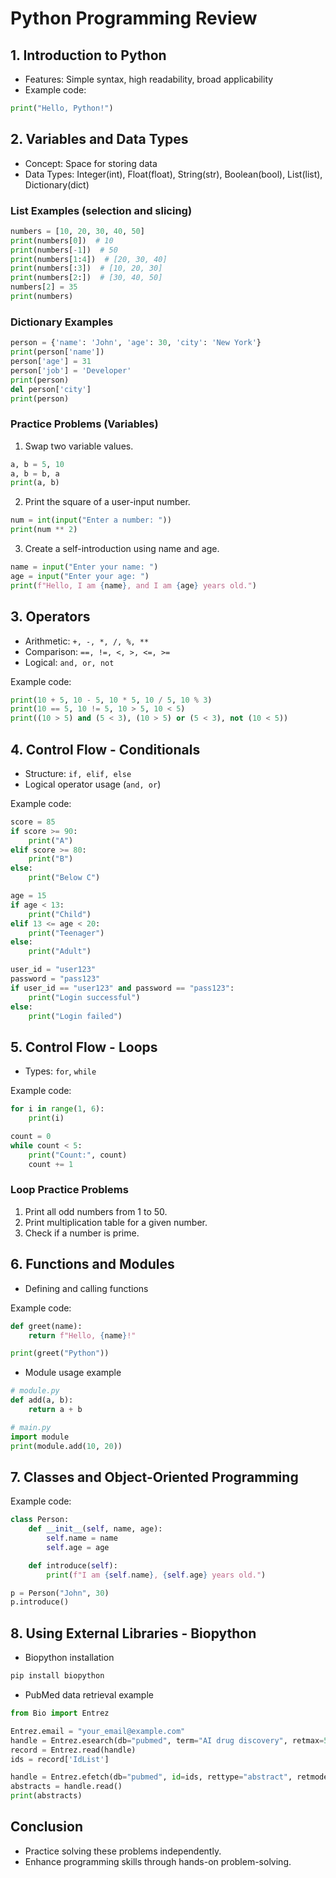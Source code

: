 # Python Programming Review

## 1. Introduction to Python
- Features: Simple syntax, high readability, broad applicability
- Example code:
```python
print("Hello, Python!")
```

## 2. Variables and Data Types
- Concept: Space for storing data
- Data Types: Integer(int), Float(float), String(str), Boolean(bool), List(list), Dictionary(dict)

### List Examples (selection and slicing)
```python
numbers = [10, 20, 30, 40, 50]
print(numbers[0])  # 10
print(numbers[-1])  # 50
print(numbers[1:4])  # [20, 30, 40]
print(numbers[:3])  # [10, 20, 30]
print(numbers[2:])  # [30, 40, 50]
numbers[2] = 35
print(numbers)
```

### Dictionary Examples
```python
person = {'name': 'John', 'age': 30, 'city': 'New York'}
print(person['name'])
person['age'] = 31
person['job'] = 'Developer'
print(person)
del person['city']
print(person)
```

### Practice Problems (Variables)
1. Swap two variable values.
```python
a, b = 5, 10
a, b = b, a
print(a, b)
```
2. Print the square of a user-input number.
```python
num = int(input("Enter a number: "))
print(num ** 2)
```
3. Create a self-introduction using name and age.
```python
name = input("Enter your name: ")
age = input("Enter your age: ")
print(f"Hello, I am {name}, and I am {age} years old.")
```

## 3. Operators
- Arithmetic: `+, -, *, /, %, **`
- Comparison: `==, !=, <, >, <=, >=`
- Logical: `and, or, not`

Example code:
```python
print(10 + 5, 10 - 5, 10 * 5, 10 / 5, 10 % 3)
print(10 == 5, 10 != 5, 10 > 5, 10 < 5)
print((10 > 5) and (5 < 3), (10 > 5) or (5 < 3), not (10 < 5))
```

## 4. Control Flow - Conditionals
- Structure: `if, elif, else`
- Logical operator usage (`and, or`)

Example code:
```python
score = 85
if score >= 90:
    print("A")
elif score >= 80:
    print("B")
else:
    print("Below C")

age = 15
if age < 13:
    print("Child")
elif 13 <= age < 20:
    print("Teenager")
else:
    print("Adult")

user_id = "user123"
password = "pass123"
if user_id == "user123" and password == "pass123":
    print("Login successful")
else:
    print("Login failed")
```

## 5. Control Flow - Loops
- Types: `for`, `while`

Example code:
```python
for i in range(1, 6):
    print(i)

count = 0
while count < 5:
    print("Count:", count)
    count += 1
```

### Loop Practice Problems
1. Print all odd numbers from 1 to 50.
2. Print multiplication table for a given number.
3. Check if a number is prime.

## 6. Functions and Modules
- Defining and calling functions

Example code:
```python
def greet(name):
    return f"Hello, {name}!"

print(greet("Python"))
```
- Module usage example
```python
# module.py
def add(a, b):
    return a + b

# main.py
import module
print(module.add(10, 20))
```

## 7. Classes and Object-Oriented Programming

Example code:
```python
class Person:
    def __init__(self, name, age):
        self.name = name
        self.age = age

    def introduce(self):
        print(f"I am {self.name}, {self.age} years old.")

p = Person("John", 30)
p.introduce()
```

## 8. Using External Libraries - Biopython

- Biopython installation
```bash
pip install biopython
```

- PubMed data retrieval example
```python
from Bio import Entrez

Entrez.email = "your_email@example.com"
handle = Entrez.esearch(db="pubmed", term="AI drug discovery", retmax=5)
record = Entrez.read(handle)
ids = record['IdList']

handle = Entrez.efetch(db="pubmed", id=ids, rettype="abstract", retmode="text")
abstracts = handle.read()
print(abstracts)
```

## Conclusion
- Practice solving these problems independently.
- Enhance programming skills through hands-on problem-solving.

